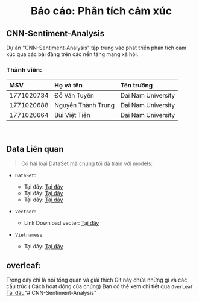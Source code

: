 <center><h1>Báo cáo: Phân tích cảm xúc</h1></center>

## CNN-Sentiment-Analysis

Dự án "CNN-Sentiment-Analysis" tập trung vào phát triển phân tích cảm xúc qua các bài đăng trên các nền tảng mạng xã hội.

### Thành viên:

| MSV        | Họ và tên           | Tên trường           |
| :--------- | :------------------ | :------------------- |
| 1771020734 | Đỗ Văn Tuyên   | Dai Nam University  |
| 1771020688 | Nguyễn Thành Trung        | Dai Nam University  |
| 1771020664 | Bùi Việt Tiến | Dai Nam University  |
<br>


## Data Liên quan
>  Có hai loại  DataSet mà chúng tôi đã train với models:
- `DataSet`: 
  - Tại đây: [Tại đây](./data/dev.csv) 
  - Tại đây: [Tại đây](./data/test.csv) 
  - Tại đây: [Tại đây](./data/train.csv) 
- `Vectoer`:
  - Link Download vecter: [Tại đây](https://fasttext.cc/docs/en/english-vectors.html)

- `Vietnamese` 
  - Tại đây: [Tại đây](./vietnamese/vietnamese-stopwords-dash.txt)

## overleaf:


Trong đây chỉ là nói tổng quan và giải thích Git này chứa những gì và các cấu trúc ( Cách hoạt động của chúng) Bạn có thể xem chi tiết qua ``OverLeaf`` [Tại đâu](https://www.overleaf.com/5117619729jzcxjpwtjgsk#7af68e)"# CNN-Sentiment-Analysis" 
